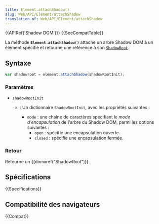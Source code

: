 ```yaml
---
title: Element.attachShadow()
slug: Web/API/Element/attachShadow
translation_of: Web/API/Element/attachShadow
---
```


{{APIRef('Shadow DOM')}} {{SeeCompatTable}}

La méthode **`Element.attachShadow()`** attache un arbre Shadow DOM à un élément spécifié et retourne une référence à son [`ShadowRoot`](/fr/docs/Web/API/ShadowRoot).

## Syntaxe

```js
var shadowroot = element.attachShadow(shadowRootInit);
```

### Paramètres

- `shadowRootInit`

  - : Un dictionnaire `ShadowRootInit`, avec les propriétés suivantes :

    - `mode`&nbsp;: une chaîne de caractères spécifiant le _mode d'encapsulation_ de l'arbre du Shadow DOM, parmi les options suivantes&nbsp;:
      - `open`&nbsp;: spécifie une encapsulation ouverte.
      - `closed`&nbsp;: spécifie une encapsulation fermée.

### Retour

Retourne un {{domxref("ShadowRoot")}}.

## Spécifications

{{Specifications}}

## Compatibilité des navigateurs

{{Compat}}
